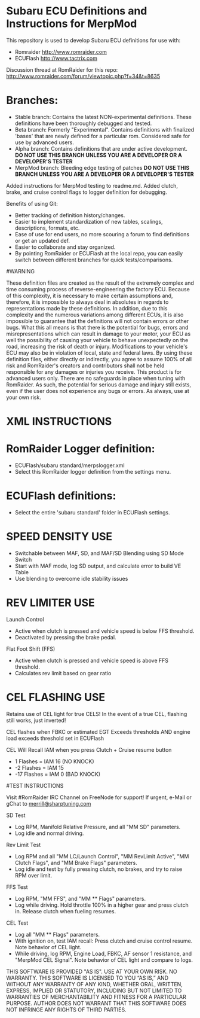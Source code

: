 # Subaru ECU Definitions and Instructions for MerpMod

This repository is used to develop Subaru ECU definitions for use with:
*   Romraider http://www.romraider.com
*	ECUFlash http://www.tactrix.com

Discussion thread at RomRaider for this repo: http://www.romraider.com/forum/viewtopic.php?f=34&t=8635

# Branches:
*	Stable branch: Contains the latest NON-experimental definitions. These definitions have been thoroughly debugged and tested.
*	Beta branch: Formerly "Experimental". Contains definitions with finalized 'bases' that are newly defined for a particular rom. Considered safe for use by advanced users.
*	Alpha branch: Contains definitions that are under active development. **DO NOT USE THIS BRANCH UNLESS YOU ARE A DEVELOPER OR A DEVELOPER'S TESTER**
*	MerpMod branch: Bleeding edge testing of patches **DO NOT USE THIS BRANCH UNLESS YOU ARE A DEVELOPER OR A DEVELOPER'S TESTER**

Added instructions for MerpMod testing to readme.md. Added clutch, brake, and cruise control flags to logger definition for debugging.

Benefits of using Git:
*	Better tracking of definition history/changes.
*	Easier to implement standardization of new tables, scalings, descriptions, formats, etc.
*	Ease of use for end users, no more scouring a forum to find definitions or get an updated def.
*	Easier to collaborate and stay organized.
*	By pointing RomRaider or ECUFlash at the local repo, you can easily switch between different branches for quick tests/comparisons.

#WARNING

These definition files are created as the result of the extremely
complex and time consuming process of reverse-engineering the factory ECU.
Because of this complexity, it is necessary to make certain assumptions and,
therefore, it is impossible to always deal in absolutes in regards to
representations made by these definitions. In addition, due to this complexity
and the numerous variations among different ECUs, it is also impossible to
guarantee that the definitions will not contain errors or other bugs. What this
all means is that there is the potential for bugs, errors and misrepresentations
which can result in damage to your motor, your ECU as well the possibility of
causing your vehicle to behave unexpectedly on the road, increasing the risk of
death or injury. Modifications to your vehicle's ECU may also be in violation of
local, state and federal laws. By using these definition files, either directly
or indirectly, you agree to assume 100% of all risk and RomRaider's creators and
contributors shall not be held responsible for any damages or injuries you
receive. This product is for advanced users only. There are no safeguards in
place when tuning with RomRaider. As such, the potential for serious damage and
injury still exists, even if the user does not experience any bugs or errors. As
always, use at your own risk.

# XML INSTRUCTIONS

# RomRaider Logger definition:
*	ECUFlash/subaru standard/merpslogger.xml
*	Select this RomRaider logger definition from the settings menu.

# ECUFlash definitions:
*	Select the entire 'subaru standard' folder in ECUFlash settings.

# SPEED DENSITY USE

*	Switchable between MAF, SD, and MAF/SD Blending using SD Mode Switch
*	Start with MAF mode, log SD output, and calculate error to build VE Table
*	Use blending to overcome idle stability issues

# REV LIMITER USE

Launch Control
*	Active when clutch is pressed and vehicle speed is below FFS threshold.
*	Deactivated by pressing the brake pedal.

Flat Foot Shift (FFS)
*	Active when clutch is pressed and vehicle speed is above FFS threshold.
*	Calculates rev limit based on gear ratio

# CEL FLASHING USE

Retains use of CEL light for true CELS! In the event of a true CEL, flashing still works, just inverted!

CEL flashes when FBKC or estimated EGT Exceeds thresholds AND engine load exceeds threshold set in ECUFlash

CEL Will Recall IAM when you press Clutch + Cruise resume button
*	1 Flashes = IAM 16 (NO KNOCK)
*	-2 Flashes = IAM 15
*	-17 Flashes = IAM 0 (BAD KNOCK)

#TEST INSTRUCTIONS

Visit #RomRaider IRC Channel on FreeNode for support!
If urgent, e-Mail or gChat to merrill@sharptuning.com

SD Test
*	Log RPM, Manifold Relative Pressure, and all "MM SD" parameters.
*	Log idle and normal driving.

Rev Limit Test
*	Log RPM and all "MM LC/Launch Control", "MM RevLimit Active", "MM Clutch Flags", and "MM Brake Flags" parameters.
*	Log idle and test by fully pressing clutch, no brakes, and try to raise RPM over limit.

FFS Test
*	Log RPM, "MM FFS", and "MM ** Flags" parameters.
*	Log while driving. Hold throttle 100% in a higher gear and press clutch in. Release clutch when fueling resumes.

CEL Test
*	Log all "MM ** Flags" parameters.
*	With ignition on, test IAM recall: Press clutch and cruise control resume. Note behavior of CEL light.
*	While driving, log RPM, Engine Load, FBKC, AF sensor 1 resistance, and "MerpMod CEL Signal". Note behavior of CEL light and compare to logs.

THIS SOFTWARE IS PROVIDED "AS IS". USE AT YOUR OWN RISK. NO WARRANTY. THIS SOFTWARE IS LICENSED TO YOU “AS IS,” AND WITHOUT ANY WARRANTY OF ANY KIND, WHETHER ORAL, WRITTEN, EXPRESS, IMPLIED OR STATUTORY, INCLUDING BUT NOT LIMITED TO WARRANTIES OF MERCHANTABILITY AND FITNESS FOR A PARTICULAR PURPOSE. AUTHOR DOES NOT WARRANT THAT THIS SOFTWARE DOES NOT INFRINGE ANY RIGHTS OF THIRD PARTIES.


